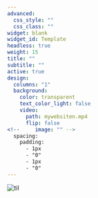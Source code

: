 ```yaml
---
advanced:
  css_style: ""
  css_class: ""
widget: blank
widget_id: Template
headless: true
weight: 15
title: ""
subtitle: ""
active: true
design:
  columns: "1"
  background:
    color: transparent
    text_color_light: false
    video:
      path: mywebsiten.mp4
      flip: false
<!--     image: "" -->
  spacing:
    padding:
      - 1px
      - "0"
      - 1px
      - "0"
---
```

![til](mywebsitefullwidth.gif)
